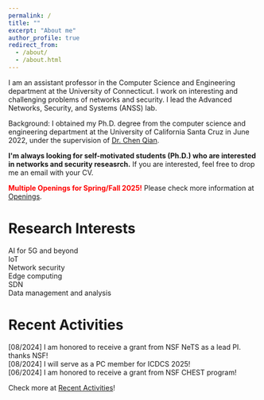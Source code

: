```yaml
---
permalink: /
title: ""
excerpt: "About me"
author_profile: true
redirect_from: 
  - /about/
  - /about.html
---
```


I am an assistant professor in the Computer Science and Engineering department at the University of Connecticut. I work on interesting and challenging problems of networks and security. I lead the Advanced Networks, Security, and Systems (ANSS) lab. 

Background: I obtained my Ph.D. degree from the computer science and engineering department at the University of California Santa Cruz in June 2022, under the supervision of [Dr. Chen Qian](https://users.soe.ucsc.edu/~qian/).



<b>**I'm always looking for self-motivated students (Ph.D.) who are interested in networks and security reseasrch.**</b> If you are interested, feel free to drop me an email with your CV.

<span style="color:red">**Multiple Openings for Spring/Fall 2025!**</span> Please check more information at <a href = "/openings">Openings</a>.

Research Interests
======
AI for 5G and beyond\
IoT \
Network security \
Edge computing \
SDN \
Data management and analysis


Recent Activities
======
[08/2024] I am honored to receive a grant from NSF NeTS as a lead PI. thanks NSF!  
[08/2024] I will serve as a PC member for ICDCS 2025!  
[06/2024] I am honored to receive a grant from NSF CHEST program!   

Check more at <a href="https://archer-w.github.io/activities/"> Recent Activities</a>!


